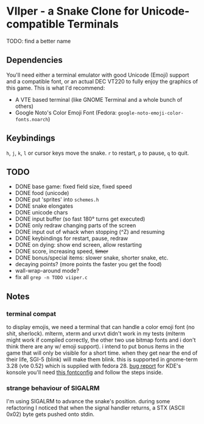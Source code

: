 # VIIper - a Snake Clone for Unicode-compatible Terminals

TODO: find a better name

## Dependencies

You'll need either a terminal emulator with good Unicode (Emoji) support and a
compatible font, or an actual DEC VT220 to fully enjoy the graphics of this
game. This is what I'd recommend:

 - A VTE based terminal (like GNOME Terminal and a whole bunch of others)
 - Google Noto's Color Emoji Font (Fedora: `google-noto-emoji-color-fonts.noarch`)

## Keybindings

`h`, `j`, `k`, `l` or cursor keys move the snake. 
`r` to restart, `p` to pause, `q` to quit. 

## TODO

 - DONE base game: fixed field size, fixed speed
 - DONE food (unicode)
 - DONE put 'sprites' into `schemes.h`
 - DONE snake elongates
 - DONE unicode chars
 - DONE input buffer (so fast 180° turns get executed)
 - DONE only redraw changing parts of the screen
 - DONE input out of whack when stopping (^Z) and resuming
 - DONE keybindings for restart, pause, redraw
 - DONE on dying: show end screen, allow restarting
 - DONE score, increasing speed, ~~timer~~
 - DONE bonus/special items: slower snake, shorter snake, etc.
 - decaying points? (more points the faster you get the food)
 - wall-wrap-around mode?
 - fix all `grep -n TODO viiper.c`

## Notes

### terminal compat

to display emojis, we need a terminal that can handle a color emoji font (no
shit, sherlock). mlterm, xterm and urxvt didn't work in my tests (mlterm might
work if compiled correctly, the other two use bitmap fonts and i don't think
there are any w/ emoji support). 
i intend to put bonus items in the game that will only be visible for a short
time. when they get near the end of their life, SGI-5 (blink) will make them
blink. this is supported in gnome-term 3.28 (vte 0.52) which is supplied with
fedora 28. [bug report](https://bugzilla.gnome.org/show_bug.cgi?id=579964)
for KDE's konsole you'll need [this
fontconfig](https://gist.github.com/IgnoredAmbience/7c99b6cf9a8b73c9312a71d1209d9bbb)
and follow the steps inside.


### strange behaviour of SIGALRM

I'm using SIGALRM to advance the snake's position. during some refactoring I
noticed that when the signal handler returns, a STX (ASCII 0x02) byte gets
pushed onto stdin.
